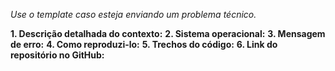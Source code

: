 _Use o template caso esteja enviando um problema técnico._

**1. Descrição detalhada do contexto:**
**2. Sistema operacional:**
**3. Mensagem de erro:**
**4. Como reproduzi-lo:**
**5. Trechos do código:**
**6. Link do repositório no GitHub:**
